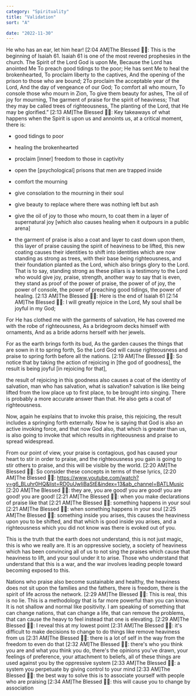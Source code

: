 ```yaml
---
category: "Spirituality" 
title: "Validation"
sort: "A" 

date: "2022-11-30"
---
```


He who has an ear, let him hear!
[2:04 AM]The Blessed 🧞✨: This is the beginning of Isaiah 61. Isaiah 61 is one of the most revered prophesies in the church. 
The Spirit of the Lord God is upon Me,
Because the Lord has anointed Me
To preach good tidings to the poor;
He has sent Me to heal the brokenhearted,
To proclaim liberty to the captives,
And the opening of the prison to those who are bound;
2To proclaim the acceptable year of the Lord,
And the day of vengeance of our God;
To comfort all who mourn,
To console those who mourn in Zion,
To give them beauty for ashes,
The oil of joy for mourning,
The garment of praise for the spirit of heaviness;
That they may be called trees of righteousness,
The planting of the Lord, that He may be glorified.”
[2:13 AM]The Blessed 🧞✨: Key takeaways of what happens when the Spirit is upon us and annoints us, at a critical moment, there is:

- good tidings to poor 
- healing the brokenhearted 
- proclaim [inner] freedom to those in captivity 
- open the [psychological] prisons that men are trapped inside

- comfort the mourning 
- give consolation to the mourning in their soul 
- give beauty to replace where there was nothing left but ash 
- give the oil of joy to those who mourn, to coat them in a layer of supernatural joy [which also causes healing when it outpours in a public arena] 
- the garment of praise is also a coat and layer to cast down upon them, this layer of praise causing the spirit of heaviness to be lifted, 
this new coating causes their identities to shift into identities which are now standing as strong as trees, with their base being righteousness, and their foundation planted as the Lord, which also brings glory to the Lord. That is to say, standing strong as these pillars is a testimony to the Lord who would give joy, praise, strength, 
another way to say that is even, 
they stand as proof of the power of praise, the power of of joy, the power of console, the power of preaching good tidings, the power of healing.
[2:13 AM]The Blessed 🧞✨: Here is the end of Isaiah 61
[2:14 AM]The Blessed 🧞✨: I will greatly rejoice in the Lord,
My soul shall be joyful in my God;

For He has clothed me with the garments of salvation,
He has covered me with the robe of righteousness,
As a bridegroom decks himself with ornaments,
And as a bride adorns herself with her jewels.

For as the earth brings forth its bud,
As the garden causes the things that are sown in it to spring forth,
So the Lord God will cause righteousness and praise to spring forth before all the nations.
[2:19 AM]The Blessed 🧞✨: So notice that by taking the action of rejoicing in [the god of goodness], 
the result is being joyful [in rejoicing for that], 

the result of rejoicing in this goodness also causes a coat of the identity of salvation, man who has salvation, what is salvation? salvation is like being lifted from the low place up to first place, to be brought into singing. There is probably a more accurate answer than that. 
He also gets a coat of righteousness. 

Now, again he explains that to invoke this praise, this rejoicing, 
the result includes a springing forth externally. 
Now he is saying that God is also an active invoking force, 
and that now God also, that which is greater than us, 
is also going to invoke that which results in righteousness and praise to spread widespread. 

From our point of view, your praise is contagious, 
god has caused your heart to stir in order to praise, 
and the righteousness you gain is going to stir others to praise, 
and this will be visible by the world.
[2:20 AM]The Blessed 🧞✨: So consider these concepts in terms of these lyrics,
[2:20 AM]The Blessed 🧞✨: https://www.youtube.com/watch?v=g6_BLuhr0HQ&list=RD0uUwIiBaStE&index=13&ab_channel=BATLMusic
[2:20 AM]The Blessed 🧞✨: they are, 
you are good! 
you are good! 
you are good! 
you are good!
[2:21 AM]The Blessed 🧞✨: when you make declarations of praise like that
[2:21 AM]The Blessed 🧞✨: something happens in your soul
[2:21 AM]The Blessed 🧞✨: when something happens in your soul
[2:25 AM]The Blessed 🧞✨: something inside you arises, 
this causes the heaviness upon you to be shifted, 
and that which is good inside you arises, 
and a righteousness which you did not know was there is evoked out of you. 

This is the truth that the earth does not understand, this is not just magic, this is who we really are. It is an oppressive society, a society of heaviness which has been convincing all of us to not sing the praises which cause that heaviness to lift, and your soul under it to arise. 
Those who understand that understand that this is a war, 
and the war involves leading people toward becoming exposed to this. 

Nations who praise also become sustainable and healthy, the heaviness does not sit upon the families and the fathers, there is freedom, there is the spirit of life across the network.
[2:29 AM]The Blessed 🧞✨: This is real, this is no lie. This is a methodology that is far more powerful than you can know. It is not shallow and normal like positivity. I am speaking of something that can change nations, that can change a life, that can remove the problems, that can cause the heavy to feel instead that one is elevating.
[2:29 AM]The Blessed 🧞✨: I reveal this at my lowest point
[2:31 AM]The Blessed 🧞✨: it's difficult to make decisions to change to do things like remove heaviness from us
[2:31 AM]The Blessed 🧞✨: there is a lot of self in the way from the freedom to even do that
[2:32 AM]The Blessed 🧞✨: there's who you think you are and what you think you do,
there's the opinions you've drawn, your feelings of preference, 
your attachment to beliefs, 
all of these things are used against you by the oppressive system
[2:33 AM]The Blessed 🧞✨: a system you perpetuate by giving control to your mind
[2:33 AM]The Blessed 🧞✨: the best way to solve this is to associate yourself with people who are praising
[2:34 AM]The Blessed 🧞✨: this will cause you to change by association
